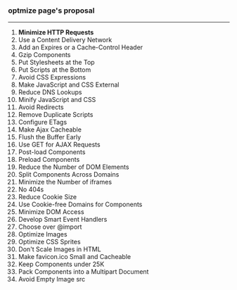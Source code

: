 ### optmize page's proposal

---

1. **Minimize HTTP Requests**
2. Use a Content Delivery Network
3. Add an Expires or a Cache-Control Header
4. Gzip Components
5. Put Stylesheets at the Top
6. Put Scripts at the Bottom
7. Avoid CSS Expressions
8. Make JavaScript and CSS External
9. Reduce DNS Lookups
10. Minify JavaScript and CSS
11. Avoid Redirects
12. Remove Duplicate Scripts
13. Configure ETags
14. Make Ajax Cacheable
15. Flush the Buffer Early
16. Use GET for AJAX Requests
17. Post-load Components
18. Preload Components
19. Reduce the Number of DOM Elements
20. Split Components Across Domains
21. Minimize the Number of iframes
22. No 404s
23. Reduce Cookie Size
24. Use Cookie-free Domains for Components
25. Minimize DOM Access
26. Develop Smart Event Handlers
27. Choose <link> over @import
28. Optimize Images
29. Optimize CSS Sprites
30. Don't Scale Images in HTML
31. Make favicon.ico Small and Cacheable
32. Keep Components under 25K
33. Pack Components into a Multipart Document
34. Avoid Empty Image src

